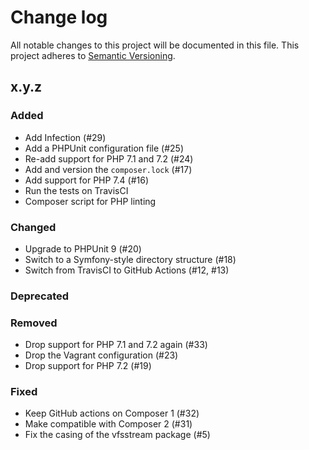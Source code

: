 # Change log

All notable changes to this project will be documented in this file.
This project adheres to [Semantic Versioning](https://semver.org/).

## x.y.z

### Added
- Add Infection (#29)
- Add a PHPUnit configuration file (#25)
- Re-add support for PHP 7.1 and 7.2 (#24)
- Add and version the `composer.lock` (#17)
- Add support for PHP 7.4 (#16)
- Run the tests on TravisCI
- Composer script for PHP linting

### Changed
- Upgrade to PHPUnit 9 (#20)
- Switch to a Symfony-style directory structure (#18)
- Switch from TravisCI to GitHub Actions (#12, #13)

### Deprecated

### Removed
- Drop support for PHP 7.1 and 7.2 again (#33)
- Drop the Vagrant configuration (#23)
- Drop support for PHP 7.2 (#19)

### Fixed
- Keep GitHub actions on Composer 1 (#32)
- Make compatible with Composer 2 (#31)
- Fix the casing of the vfsstream package (#5)
